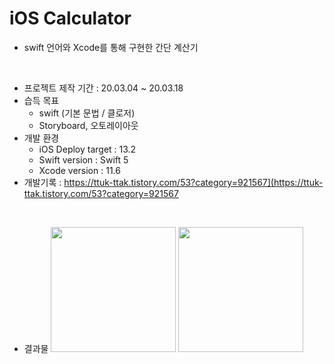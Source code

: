 # iOS Calculator

- swift 언어와 Xcode를 통해 구현한 간단 계산기

<br/>

- 프로젝트 제작 기간 : 20.03.04 ~ 20.03.18
- 습득 목표
	- swift (기본 문법 / 클로저)
	- Storyboard, 오토레이아웃 
- 개발 환경
  - iOS Deploy target : 13.2
  - Swift version : Swift 5
  - Xcode version : 11.6
- 개발기록 : https://ttuk-ttak.tistory.com/53?category=921567](https://ttuk-ttak.tistory.com/53?category=921567
<br/>


- 결과물
<img src="https://user-images.githubusercontent.com/46002818/92392500-56457f80-f159-11ea-9107-043269e05116.png" width="200px"/> <img src="https://user-images.githubusercontent.com/46002818/92392509-58a7d980-f159-11ea-8a9b-2b3be1068caf.png" width="200px"/>

